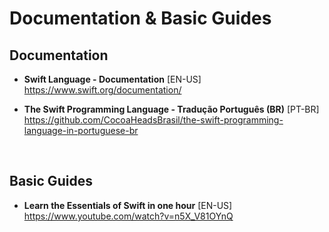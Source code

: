 # Documentation & Basic Guides

## Documentation
- **Swift Language - Documentation** [EN-US] \
https://www.swift.org/documentation/

- **The Swift Programming Language - Tradução Português (BR)** [PT-BR] \
https://github.com/CocoaHeadsBrasil/the-swift-programming-language-in-portuguese-br

<br>

## Basic Guides
- **Learn the Essentials of Swift in one hour** [EN-US] \
https://www.youtube.com/watch?v=n5X_V81OYnQ
